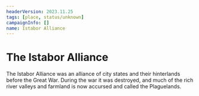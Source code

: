 ```yaml
---
headerVersion: 2023.11.25
tags: [place, status/unknown]
campaignInfo: []
name: Istabor Alliance
---
```

# The Istabor Alliance

The Istabor Alliance was an alliance of city states and their hinterlands before the Great War. During the war it was destroyed, and much of the rich river valleys and farmland is now accursed and called the Plaguelands.




